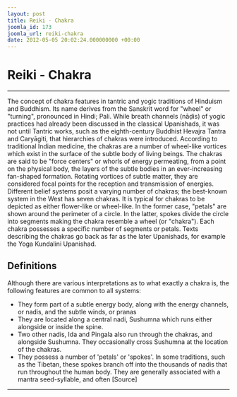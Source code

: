 ```yaml
---
layout: post
title: Reiki - Chakra
joomla_id: 173
joomla_url: reiki-chakra
date: 2012-05-05 20:02:24.000000000 +00:00
---
```

# Reiki - Chakra
* * *
The concept of chakra features in tantric and yogic traditions of Hinduism and Buddhism. Its name derives from the Sanskrit word for "wheel" or "turning", pronounced in Hindi; Pali.
While breath channels (nāḍis) of yogic practices had already been discussed in the classical Upanishads, it was not until Tantric works, such as the eighth-century Buddhist Hevajra Tantra and Caryāgiti, that hierarchies of chakras were introduced. According to traditional Indian medicine, the chakras are a number of wheel-like vortices which exist in the surface of the subtle body of living beings. The chakras are said to be "force centers" or whorls of energy permeating, from a point on the physical body, the layers of the subtle bodies in an ever-increasing fan-shaped formation. Rotating vortices of subtle matter, they are considered focal points for the reception and transmission of energies. Different belief systems posit a varying number of chakras; the best-known system in the West has seven chakras.
It is typical for chakras to be depicted as either flower-like or wheel-like. In the former case, "petals" are shown around the perimeter of a circle. In the latter, spokes divide the circle into segments making the chakra resemble a wheel (or "chakra"). Each chakra possesses a specific number of segments or petals.
Texts describing the chakras go back as far as the later Upanishads, for example the Yoga Kundalini Upanishad.
## Definitions
Although there are various interpretations as to what exactly a chakra is, the following features are common to all systems:
- They form part of a subtle energy body, along with the energy channels, or nadis, and the subtle winds, or pranas
- They are located along a central nadi, Sushumna which runs either alongside or inside the spine.
- Two other nadis, Ida and Pingala also run through the chakras, and alongside Sushumna. They occasionally cross Sushumna at the location of the chakras.
- They possess a number of 'petals' or 'spokes'. In some traditions, such as the Tibetan, these spokes branch off into the thousands of nadis that run throughout the human body.
They are generally associated with a mantra seed-syllable, and often
[Source]
* * *
